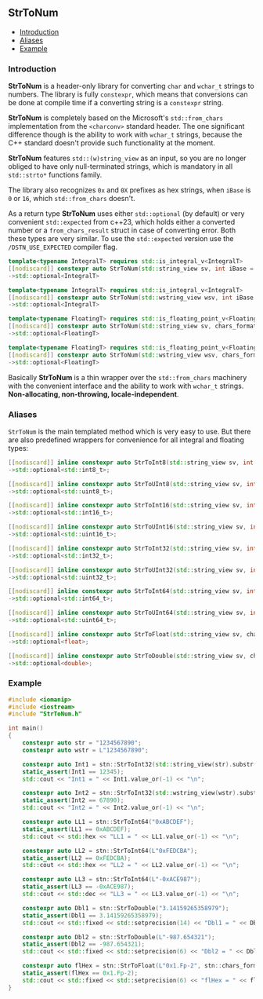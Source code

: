 ## StrToNum
* [Introduction](#introduction)
* [Aliases](#aliases)
* [Example](#example)

### Introduction
**StrToNum** is a header-only library for converting `char` and `wchar_t` strings to numbers. The library is fully `constexpr`, which means that conversions can be done at compile time if a converting string is a `constexpr` string.

**StrToNum** is completely based on the Microsoft's `std::from_chars` implementation from the `<charconv>` standard header. The one significant difference though is the ability to work with `wchar_t` strings, because the C++ standard doesn't provide such functionality at the moment.  

**StrToNum** features `std::(w)string_view` as an input, so you are no longer obliged to have only null-terminated strings, which is mandatory in all `std::strto*` functions family.  

The library also recognizes `0x` and `0X` prefixes as hex strings, when `iBase` is `0` or `16`, which `std::from_chars` doesn't.

As a return type **StrToNum** uses either `std::optional` (by default) or very convenient `std::expected` from c++23, which holds either a converted number or a `from_chars_result` struct in case of converting error. Both these types are very similar. To use the `std::expected` version use the `/DSTN_USE_EXPECTED` compiler flag.

```cpp
template<typename IntegralT> requires std::is_integral_v<IntegralT>
[[nodiscard]] constexpr auto StrToNum(std::string_view sv, int iBase = 0)noexcept
->std::optional<IntegralT>
```
```cpp
template<typename IntegralT> requires std::is_integral_v<IntegralT>
[[nodiscard]] constexpr auto StrToNum(std::wstring_view wsv, int iBase = 0)noexcept
->std::optional<IntegralT>
```
```cpp
template<typename FloatingT> requires std::is_floating_point_v<FloatingT>
[[nodiscard]] constexpr auto StrToNum(std::string_view sv, chars_format fmt = chars_format::general)noexcept
->std::optional<FloatingT>
```
```cpp
template<typename FloatingT> requires std::is_floating_point_v<FloatingT>
[[nodiscard]] constexpr auto StrToNum(std::wstring_view wsv, chars_format fmt = chars_format::general)noexcept
->std::optional<FloatingT>
```

Basically **StrToNum** is a thin wrapper over the `std::from_chars` machinery with the convenient interface and the ability to work with `wchar_t` strings. **Non-allocating, non-throwing, locale-independent**.

### Aliases
`StrToNum` is the main templated method which is very easy to use. But there are also predefined wrappers for convenience for all integral and floating types:
```cpp
[[nodiscard]] inline constexpr auto StrToInt8(std::string_view sv, int iBase = 0)noexcept
->std::optional<std::int8_t>;
```
```cpp		
[[nodiscard]] inline constexpr auto StrToUInt8(std::string_view sv, int iBase = 0)noexcept
->std::optional<std::uint8_t>;
```
```cpp		
[[nodiscard]] inline constexpr auto StrToInt16(std::string_view sv, int iBase = 0)noexcept
->std::optional<std::int16_t>;
```
```cpp		
[[nodiscard]] inline constexpr auto StrToUInt16(std::string_view sv, int iBase = 0)noexcept
->std::optional<std::uint16_t>;
```
```cpp
[[nodiscard]] inline constexpr auto StrToInt32(std::string_view sv, int iBase = 0)noexcept
->std::optional<std::int32_t>;
```
```cpp
[[nodiscard]] inline constexpr auto StrToUInt32(std::string_view sv, int iBase = 0)noexcept
->std::optional<std::uint32_t>;
```
```cpp
[[nodiscard]] inline constexpr auto StrToInt64(std::string_view sv, int iBase = 0)noexcept
->std::optional<std::int64_t>;
```
```cpp
[[nodiscard]] inline constexpr auto StrToUInt64(std::string_view sv, int iBase = 0)noexcept
->std::optional<std::uint64_t>;
```
```cpp
[[nodiscard]] inline constexpr auto StrToFloat(std::string_view sv, chars_format fmt = chars_format::general)noexcept
->std::optional<float>;
```
```cpp
[[nodiscard]] inline constexpr auto StrToDouble(std::string_view sv, chars_format fmt = chars_format::general)noexcept
->std::optional<double>;
```

### Example
```cpp
#include <iomanip>
#include <iostream>
#include "StrToNum.h"

int main()
{
    constexpr auto str = "1234567890";
    constexpr auto wstr = L"1234567890";

    constexpr auto Int1 = stn::StrToInt32(std::string_view(str).substr(0, 5));
    static_assert(Int1 == 12345);
    std::cout << "Int1 = " << Int1.value_or(-1) << "\n";

    constexpr auto Int2 = stn::StrToInt32(std::wstring_view(wstr).substr(5));
    static_assert(Int2 == 67890);
    std::cout << "Int2 = " << Int2.value_or(-1) << "\n";

    constexpr auto LL1 = stn::StrToInt64("0xABCDEF");
    static_assert(LL1 == 0xABCDEF);
    std::cout << std::hex << "LL1 = " << LL1.value_or(-1) << "\n";

    constexpr auto LL2 = stn::StrToInt64(L"0xFEDCBA");
    static_assert(LL2 == 0xFEDCBA);
    std::cout << std::hex << "LL2 = " << LL2.value_or(-1) << "\n";

    constexpr auto LL3 = stn::StrToInt64(L"-0xACE987");
    static_assert(LL3 == -0xACE987);
    std::cout << std::dec << "LL3 = " << LL3.value_or(-1) << "\n";

    constexpr auto Dbl1 = stn::StrToDouble("3.14159265358979");
    static_assert(Dbl1 == 3.14159265358979);
    std::cout << std::fixed << std::setprecision(14) << "Dbl1 = " << Dbl1.value_or(-1.) << "\n";

    constexpr auto Dbl2 = stn::StrToDouble(L"-987.654321");
    static_assert(Dbl2 == -987.654321);
    std::cout << std::fixed << std::setprecision(6) << "Dbl2 = " << Dbl2.value_or(-1.) << "\n";

    constexpr auto flHex = stn::StrToFloat(L"0x1.Fp-2", stn::chars_format::hex);
    static_assert(flHex == 0x1.Fp-2);
    std::cout << std::fixed << std::setprecision(6) << "flHex = " << flHex.value_or(-1.) << "\n";
}
```